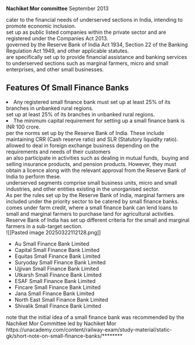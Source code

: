 **Nachiket Mor committee**  September 2013


<div>cater to the financial needs of underserved sections in India, intending to promote economic inclusion.</div><div>set up as public listed companies within the private sector and are registered under the Companies Act 2013. </div><div>governed by the Reserve Bank of India Act 1934, Section 22 of the Banking Regulation Act 1949, and other applicable statutes.&nbsp;</div><div>are specifically set up to provide financial assistance and banking services to underserved sections such as marginal farmers, micro and small enterprises, and other small businesses.</div><div><h2>Features Of Small Finance Banks</h2></div><div><li>Any registered small finance bank must set up at least 25% of its branches in unbanked rural regions.</li></div><div>set up at least 25% of its branches in unbanked rural regions.</div><div><li>The minimum capital requirement for setting up a small finance bank is INR 100 crore.</li></div><div>per the norms set up by the Reserve Bank of India. These include maintaining CRR (Cash reserve ratio) and SLR (Statutory liquidity ratio).</div><div>allowed to deal in foreign exchange business depending on the requirements and needs of their customers</div><div>an also participate in activities such as dealing in mutual funds,&nbsp; buying and selling insurance products, and pension products. However, they must obtain a licence along with the relevant approval from the Reserve Bank of India to perform these.</div><div>underserved segments comprise small business units, micro and small industries, and other entities existing in the unorganised sector.&nbsp;</div><div>As per the rules set up by the Reserve Bank of India, marginal farmers are included under the priority sector to be catered by small finance banks.</div><div>comes under farm credit, where a small finance bank can lend loans to small and marginal farmers to purchase land for agricultural activities.</div><div>Reserve Bank of India has set up different criteria for the small and marginal farmers in a sub-target section.&nbsp;</div>
![[Pasted image 20250322112128.png]]<div><ul><li>Au Small Finance Bank Limited</li><li>Capital Small Finance Bank Limited</li><li>Equitas Small Finance Bank Limited</li><li>Suryoday Small Finance Bank Limited</li><li>Ujjivan Small Finance Bank Limited</li><li>Utkarsh Small Finance Bank Limited</li><li>ESAF Small Finance Bank Limited</li><li>Fincare Small Finance Bank Limited</li><li>Jana Small Finance Bank Limited</li><li>North East Small Finance Bank Limited</li><li>Shivalik Small Finance Bank Limited</li></ul></div><div>note that the initial idea of a small finance bank was recommended by the Nachiket Mor Committee led by Nachiket Mor</div> https://unacademy.com/content/railway-exam/study-material/static-gk/short-note-on-small-finance-banks/********